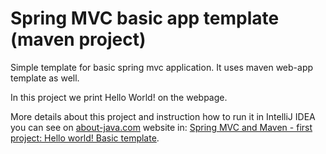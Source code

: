 Spring MVC basic app template (maven project)
=============================

Simple template for basic spring mvc application. It uses maven web-app template as well.

In this project we print Hello World! on the webpage.

More details about this project and instruction how to run it in IntelliJ IDEA you can see on <a href="http://about-java.com/">about-java.com</a> website in: 
<a href="http://about-java.com/spring-framework/spring-mvc/spring-mvc-and-maven-first-project-hello-world-basic-template/">Spring MVC and Maven - first project: Hello world! Basic template</a>.
